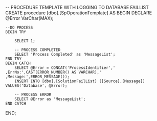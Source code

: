 ﻿

-- PROCEDURE TEMPLATE WITH LOGGING TO DATABASE FAILLIST
CREATE procedure [dbo].[SpOperationTemplate]
AS
BEGIN 
	DECLARE @Error VarChar(MAX);
	
	--DO PROCESS
	BEGIN TRY  
		
		SELECT 1;

		-- PROCESS COMPLETED
		SELECT 'Process Completed' as 'MessageList';
	END TRY  
	BEGIN CATCH  
		SELECT @Error = CONCAT('ProcessIdentifier',' ,ErrNo:',CAST(ERROR_NUMBER() AS VARCHAR),' ,Message:',ERROR_MESSAGE()); 
		INSERT INTO [dbo].[SolutionFailList] ([Source],[Message]) VALUES('Database', @Error);

		-- PROCESS ERROR
		SELECT @Error as 'MessageList';
	END CATCH


END;
